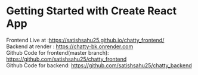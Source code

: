 # Getting Started with Create React App
Frontend Live at :https://satishsahu25.github.io/chatty_frontend/ 
<br/>
Backend at render : https://chatty-bk.onrender.com
<br/>
Github Code for frontend(master branch): https://github.com/satishsahu25/chatty_frontend     
Github Code for backend: https://github.com/satishsahu25/chatty_backend


